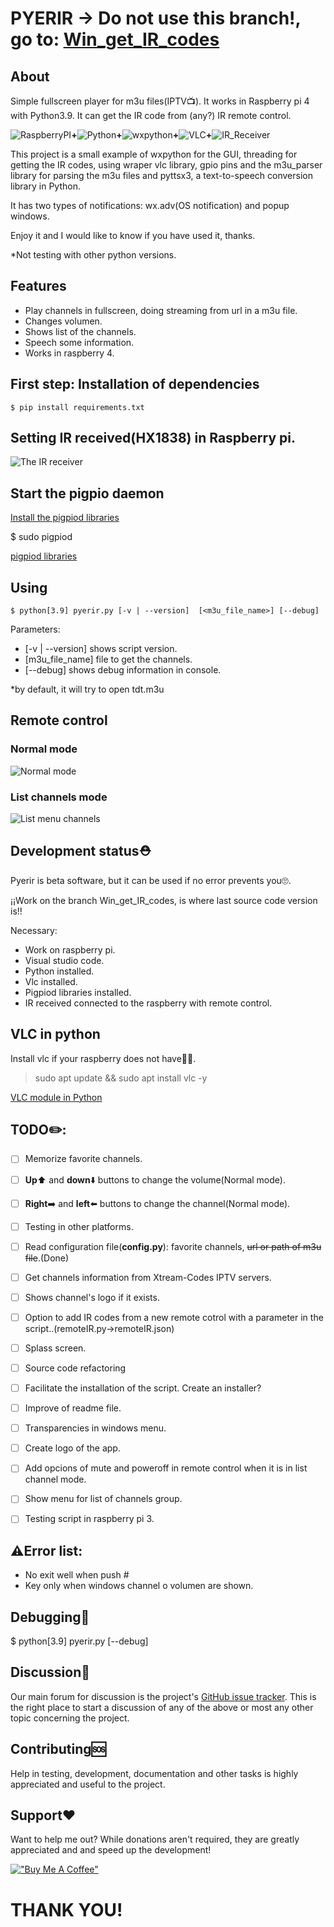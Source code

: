 # PYERIR -> Do not use this branch!, go to: [Win_get_IR_codes](https://github.com/freseco/pyerir/blob/Win_get_IR_codes/README.md)
## About
Simple fullscreen player for m3u files(IPTV:tv:). It works in Raspberry pi 4 with Python3.9. It can get the IR code from (any?) IR remote control.

![RaspberryPI](https://www.raspberrypi.org/pagekit-assets/media/images/4913a547895720ff30c1.svg)**+**![Python](https://www.python.org/static/img/python-logo.png)**+**![wxpython](https://www.wxpython.org/images/header-logo.png)**+**![VLC](https://images.videolan.org/images/VLC-IconSmall.png)**+**![IR_Receiver](https://github.com/freseco/pyerir/raw/main/pics/IR_receiver.png)


This project is a small example of wxpython for the GUI, threading for getting the IR codes, using wraper vlc library, gpio pins and the m3u_parser library for parsing the m3u files and pyttsx3, a text-to-speech conversion library in Python.

It has two types of notifications: wx.adv(OS notification) and popup windows.

Enjoy it and I would like to know if you have used it, thanks.


*Not testing with other python versions.

## Features
- Play channels in fullscreen, doing streaming from url in a m3u file.
- Changes volumen.
- Shows list of the channels.
- Speech some information.
- Works in raspberry 4.

## First step: Installation of dependencies
    $ pip install requirements.txt 

## Setting IR received(HX1838) in Raspberry pi.

![The IR receiver](https://github.com/freseco/pyerir/blob/main/pics/IRreceiver_remoteControl.jpg)

## Start the pigpio daemon

[Install the pigpiod libraries](https://abyz.me.uk/rpi/pigpio/download.html)

$ sudo pigpiod

[pigpiod libraries](https://abyz.me.uk/rpi/pigpio/download.html)


## Using
    $ python[3.9] pyerir.py [-v | --version]  [<m3u_file_name>] [--debug]

Parameters:
- [-v | --version] shows script version.
- [m3u_file_name] file to get the channels.
- [--debug] shows debug information in console.

*by default, it will try to open tdt.m3u

## Remote control

### Normal mode
![Normal mode](https://github.com/freseco/pyerir/blob/List-of-channels/pics/remote_control_1.png)

### List channels mode
![List menu channels](https://github.com/freseco/pyerir/blob/List-of-channels/pics/remote_control_2.png)

## Development status:rescue_worker_helmet:
Pyerir is beta software, but it can be used if no error prevents you:roll_eyes:.

¡¡Work on the branch Win_get_IR_codes, is where last source code version is!!

Necessary:
- Work on raspberry pi.
- Visual studio code.
- Python installed.
- Vlc installed.
- Pigpiod libraries installed.
- IR received connected to the raspberry with remote control.

## VLC in python
Install vlc if your raspberry does not have:construction_worker_woman:.

>sudo apt update && sudo apt install vlc -y

[VLC module in Python](https://www.geeksforgeeks.org/vlc-module-in-python-an-introduction/)


## TODO:pencil2::
- [ ] Memorize favorite channels.
- [ ] **Up**:arrow_up: and **down**:arrow_down: buttons to change the volume(Normal mode).
- [ ] **Right**:arrow_right: and **left**:arrow_left: buttons to change the channel(Normal mode).
- [ ] Testing in other platforms.
- [ ] Read configuration file(**config.py**): favorite channels, ~~url or path of m3u file~~.(Done)
- [ ] Get channels information from Xtream-Codes IPTV servers.
- [ ] Shows channel's logo if it exists.
- [ ] Option to add IR codes from a new remote cotrol with a parameter in the script..(remoteIR.py->remoteIR.json)
- [ ] Splass screen.
- [ ] Source code refactoring
- [ ] Facilitate the installation of the script. Create an installer?
- [ ] Improve of readme file.
- [ ] Transparencies in windows menu.
- [ ] Create logo of the app.
- [ ] Add opcions of mute and poweroff in remote control when it is in list channel mode.
- [ ] Show menu for list of channels group.
- [ ] Testing script in raspberry pi 3.


## :warning:Error list:
- No exit well when push #
- Key only when windows channel o volumen are shown.

## Debugging:construction_worker:

$ python[3.9] pyerir.py [--debug]


## Discussion:speak_no_evil:
Our main forum for discussion is the project's [GitHub issue tracker](https://github.com/freseco/pyerir/issues). This is the right place to start a discussion of any of the above or most any other topic concerning the project.

## Contributing:sos:
Help in testing, development, documentation and other tasks is highly appreciated and useful to the project.

## Support:hearts:
Want to help me out? While donations aren't required, they are greatly appreciated and and speed up the development!

[!["Buy Me A Coffee"](https://www.buymeacoffee.com/assets/img/custom_images/orange_img.png)](buymeacoffee.com/fresecoO)

# THANK YOU!
